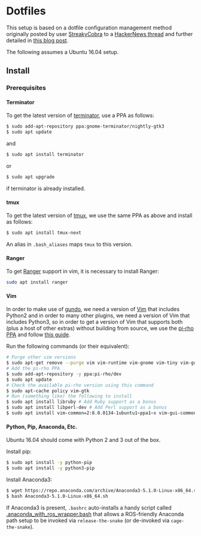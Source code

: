 # Dotfiles

This setup is based on a dotfile configuration management method originally
posted by user [StreakyCobra](https://news.ycombinator.com/user?id=StreakyCobra)
to a [HackerNews thread](https://news.ycombinator.com/item?id=11070797) and
further detailed in [this blog post](https://developer.atlassian.com/blog/2016/02/best-way-to-store-dotfiles-git-bare-repo/).

The following assumes a Ubuntu 16.04 setup.

## Install

### Prerequisites

#### Terminator

To get the latest version of [terminator](https://gnometerminator.blogspot.jp/),
use a PPA as follows:
```bash
$ sudo add-apt-repository ppa:gnome-terminator/nightly-gtk3
$ sudo apt update
```
and
```bash
$ sudo apt install terminator
```
or
```bash
$ sudo apt upgrade
```
if terminator is already installed.

#### tmux

To get the latest version of [tmux](https://github.com/tmux/tmux/wiki),
we use the same PPA as above and install as follows:
```bash
$ sudo apt install tmux-next
```
An alias in `.bash_aliases` maps `tmux` to this version.

#### Ranger

To get [Ranger](http://ranger.nongnu.org/) support in vim, it is necessary to
install Ranger:
```bash
sudo apt install ranger
```

#### Vim

In order to make use of [gundo](https://github.com/sjl/gundo.vim), we need a
version of [Vim](https://www.vim.org/) that includes Python2 and in order to
many other plugins, we need a version of Vim that includes Python3, so in order
to get a version of Vim that supports both (plus a host of other extras)
without building from source, we use the
[pi-rho PPA](https://launchpad.net/~pi-rho/+archive/ubuntu/dev) and follow
[this guide](https://askubuntu.com/a/775073).

Run the following commands (or their equivalent):
```bash
# Purge other vim versions
$ sudo apt-get remove --purge vim vim-runtime vim-gnome vim-tiny vim-gui-common
# Add the pi-rho PPA
$ sudo add-apt-repository -y ppa:pi-rho/dev
$ sudo apt update
# Check the available pi-rho version using this command
$ sudo apt-cache policy vim-gtk
# Run (something like) the following to install
$ sudo apt install libruby # Add Ruby support as a bonus
$ sudo apt install libperl-dev # Add Perl support as a bonus
$ sudo apt install vim-common=2:8.0.0134-1ubuntu1~ppa1~x vim-gui-common=2:8.0.0134-1ubuntu1~ppa1~x vim-runtime=2:8.0.0134-1ubuntu1~ppa1~x vim-gtk=2:8.0.0134-1ubuntu1~ppa1~x
```

#### Python, Pip, Anaconda, Etc.

Ubuntu 16.04 should come with Python 2 and 3 out of the box.

Install pip:
```bash
$ sudo apt install -y python-pip
$ sudo apt install -y python3-pip
```

Install Anaconda3:
```bash
$ wget https://repo.anaconda.com/archive/Anaconda3-5.1.0-Linux-x86_64.sh
$ bash Anaconda3-5.1.0-Linux-x86_64.sh
```

If Anaconda3 is present, `.bashrc` auto-installs a handy script called
[.anaconda_with_ros_wrapper.bash](https://gist.github.com/StefanFabian/17fa715e783cd2be6a32cd5bbb98acd9)
that allows a ROS-friendly Anaconda path setup to be invoked via
`release-the-snake` (or de-invoked via `cage-the-snake`).
